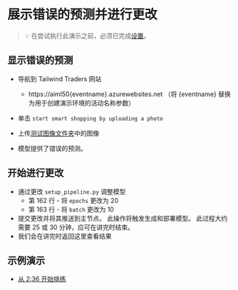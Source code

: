 # <a name="show-faulty-prediction-and-make-a-change"></a>展示错误的预测并进行更改

> 💡 在尝试执行此演示之前，必须已完成[设置](../DEMO.md)。

## <a name="show-the-faulty-prediction"></a>显示错误的预测

* 导航到 Tailwind Traders 网站
    * https://aiml50{eventname}.azurewebsites.net （将 {eventname} 替换为用于创建演示环境的活动名称参数）

* 单击 `start smart shopping by uploading a photo`
* 上传[测试图像文件夹](../source/test-images)中的图像
* 模型提供了错误的预测。

## <a name="start-the-change"></a>开始进行更改

* 通过更改 `setup_pipeline.py` 调整模型
  * 第 162 行 - 将 `epochs` 更改为 20
  * 第 163 行 - 将 `batch` 更改为 10
* 提交更改并将其推送到主节点。  此操作将触发生成和部署模型。  此过程大约需要 25 或 30 分钟，应可在讲完时结束。
* 我们会在讲完时返回这里查看结果

## <a name="example-demo"></a>示例演示

* [从 2:36 开始排练](https://youtu.be/UgM8_4fAni8?t=158)
